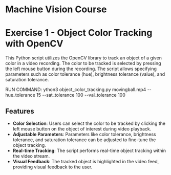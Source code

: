 # Machine Vision Course

# Exercise 1 - Object Color Tracking with OpenCV

This Python script utilizes the OpenCV library to track an object of a given color in a video recording. The color to be tracked is selected by pressing the left mouse button during the recording. The script allows specifying parameters such as color tolerance (hue), brightness tolerance (value), and saturation tolerance.

RUN COMMAND:
ython3 object_color_tracking.py movingball.mp4 --hue_tolerance 15 --sat_tolerance 100 --val_tolerance 100

## Features

- **Color Selection**: Users can select the color to be tracked by clicking the left mouse button on the object of interest during video playback.
- **Adjustable Parameters**: Parameters like color tolerance, brightness tolerance, and saturation tolerance can be adjusted to fine-tune the object tracking.
- **Real-time Tracking**: The script performs real-time object tracking within the video stream.
- **Visual Feedback**: The tracked object is highlighted in the video feed, providing visual feedback to the user.